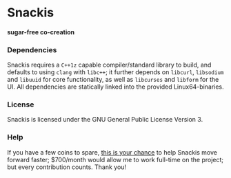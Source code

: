 # Snackis
#### sugar-free co-creation

### Dependencies
Snackis requires a ```C++1z``` capable compiler/standard library to build, and defaults to using ```clang``` with ```libc++```; it further depends on ```libcurl```, ```libsodium``` and ```libuuid``` for core functionality, as well as ```libcurses``` and ```libform``` for the UI. All dependencies are statically linked into the provided Linux64-binaries.

### License
Snackis is licensed under the GNU General Public License Version 3.

### Help
If you have a few coins to spare, [this is your chance](https://www.paypal.me/c4life) to help Snackis move forward faster; $700/month would allow me to work full-time on the project; but every contribution counts. Thank you!